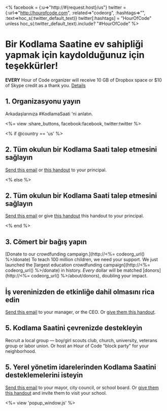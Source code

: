 <% facebook = {:u=>"http://#{request.host}/us"}
                      twitter = {:url=>"http://hourofcode.com", :related=>"codeorg", :hashtags=>"", :text=>hoc_s(:twitter_default_text)}
                      twitter[:hashtags] = "HourOfCode" unless hoc_s(:twitter_default_text).include? "#HourOfCode" %>



# Bir Kodlama Saatine ev sahipliği yapmak için kaydolduğunuz için teşekkürler!

**EVERY** Hour of Code organizer will receive 10 GB of Dropbox space or $10 of Skype credit as a thank you. [Details](<%= hoc_uri('/prizes') %>)

## 1. Organizasyonu yayın

Arkadaşlarınıza #KodlamaSaati 'ni anlatın.

<%= view :share_buttons, facebook:facebook, twitter:twitter %>

<% if @country == 'us' %>

## 2. Tüm okulun bir Kodlama Saati talep etmesini sağlayın

[Send this email](<%= hoc_uri('/resources#email') %>) or [this handout](/files/hoc-one-pager.pdf) to your principal.

<% else %>

## 2. Tüm okulun bir Kodlama Saati talep etmesini sağlayın

[Send this email](<%= hoc_uri('/resources#email') %>) or give [this handout](/files/hoc-one-pager.pdf) this handout</a> to your principal.

<% end %>

## 3. Cömert bir bağış yapın

[Donate to our crowdfunding campaign.](http://<%= codeorg_url() %>/donate) To teach 100 million children, we need your support. We just launched the [largest education crowdfunding campaign](http://<%= codeorg_url() %>/donate) in history. *Every* dollar will be matched [donors](http://<%= codeorg_url() %>/about/donors), doubling your impact.

## İş vereninizden de etkinliğe dahil olmasını rica edin

[Send this email](<%= hoc_uri('/resources#email') %>) to your manager, or the CEO. Or [give them this handout](http://hourofcode.com/files/hoc-one-pager.pdf).

## 5. Kodlama Saatini çevrenizde destekleyin

Recruit a local group — boy/girl scouts club, church, university, veterans group or labor union. Or host an Hour of Code "block party" for your neighborhood.

## 5. Yerel yönetim idarelerinden Kodlama Saatini desteklemelerini isteyin

[Send this email](<%= hoc_uri('/resources#politicians') %>) to your mayor, city council, or school board. Or [give them this handout](http://hourofcode.com/files/hoc-one-pager.pdf) and invite them to visit your school.

<%= view 'popup_window.js' %>